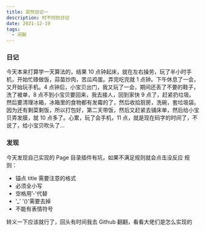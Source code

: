 ```yaml
---
title: 突然日记一
description: 时不时的日记
date: 2021-12-19
tags:
  - 闲聊
---
```


### 日记

今天本来打算学一天算法的，结果 10 点钟起床，就在左右操劳，玩了半小时手机，开始忙碌做饭，蒜苗炒肉，苦瓜鸡蛋。弄完吃完就 1 点钟。下午休息了一会，又开始玩手机。4 点钟后，小宝贝出门，我又玩了一会，期间还丢了不要的鞋子，洗了被单，8 点不到小宝贝要回来，我去接人，回到家快 9 点了，赶紧扔垃圾。然后要清理冰箱，冰箱里的食物都有发霉的了，然后收拾厨房，洗碗，套垃圾袋。因为还有剩菜剩饭，所以打包好，第二天带饭，然后又赶紧去铺床单，然后给小宝贝弄发膜，就 10 点多了。心累，玩了会手机，11 点，就是现在码字的时间了，不说了，给小宝贝吹头了...

### 发现

今天发现自己实现的 Page 目录插件有坑，如果不满足规则就会点击没反应
规则：

- 锚点 title 需要注意的格式
- 必须全小写
- 空格用’-'代替
- ‘\_’ '()'需要去掉
- 不能有表情符号

转义一下应该就行了，回头有时间我去 Github 翻翻，看看大佬们是怎么实现的
